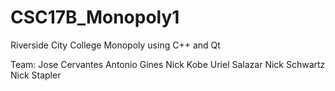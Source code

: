 # CSC17B_Monopoly1
Riverside City College
Monopoly using C++ and Qt

Team:
Jose Cervantes
Antonio Gines
Nick Kobe
Uriel Salazar
Nick Schwartz
Nick Stapler